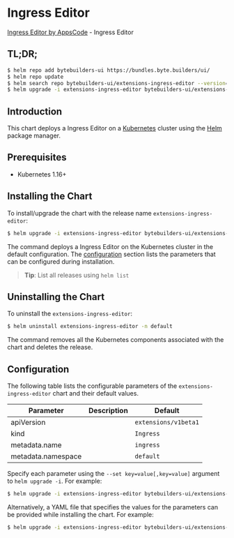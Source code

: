 # Ingress Editor

[Ingress Editor by AppsCode](https://byte.builders) - Ingress Editor

## TL;DR;

```bash
$ helm repo add bytebuilders-ui https://bundles.byte.builders/ui/
$ helm repo update
$ helm search repo bytebuilders-ui/extensions-ingress-editor --version=v0.4.6
$ helm upgrade -i extensions-ingress-editor bytebuilders-ui/extensions-ingress-editor -n default --create-namespace --version=v0.4.6
```

## Introduction

This chart deploys a Ingress Editor on a [Kubernetes](http://kubernetes.io) cluster using the [Helm](https://helm.sh) package manager.

## Prerequisites

- Kubernetes 1.16+

## Installing the Chart

To install/upgrade the chart with the release name `extensions-ingress-editor`:

```bash
$ helm upgrade -i extensions-ingress-editor bytebuilders-ui/extensions-ingress-editor -n default --create-namespace --version=v0.4.6
```

The command deploys a Ingress Editor on the Kubernetes cluster in the default configuration. The [configuration](#configuration) section lists the parameters that can be configured during installation.

> **Tip**: List all releases using `helm list`

## Uninstalling the Chart

To uninstall the `extensions-ingress-editor`:

```bash
$ helm uninstall extensions-ingress-editor -n default
```

The command removes all the Kubernetes components associated with the chart and deletes the release.

## Configuration

The following table lists the configurable parameters of the `extensions-ingress-editor` chart and their default values.

|     Parameter      | Description |             Default             |
|--------------------|-------------|---------------------------------|
| apiVersion         |             | <code>extensions/v1beta1</code> |
| kind               |             | <code>Ingress</code>            |
| metadata.name      |             | <code>ingress</code>            |
| metadata.namespace |             | <code>default</code>            |


Specify each parameter using the `--set key=value[,key=value]` argument to `helm upgrade -i`. For example:

```bash
$ helm upgrade -i extensions-ingress-editor bytebuilders-ui/extensions-ingress-editor -n default --create-namespace --version=v0.4.6 --set apiVersion=extensions/v1beta1
```

Alternatively, a YAML file that specifies the values for the parameters can be provided while
installing the chart. For example:

```bash
$ helm upgrade -i extensions-ingress-editor bytebuilders-ui/extensions-ingress-editor -n default --create-namespace --version=v0.4.6 --values values.yaml
```
